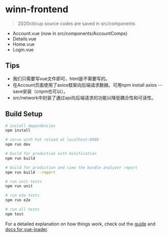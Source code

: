 # winn-frontend

> 2020citicup
> source codes are saved in src/components
* Account.vue (now in src/components/AccountComps)
* Details.vue
* Home.vue
* Login.vue

## Tips
 * 我们只需要写vue文件即可，html是不需要写的。
 * 在Account页面使用了axios框架向后端请求数据。可用npm install axios --save安装（cnpm也可以）。
 * src/network中封装了通过api向后端请求的功能以降低耦合性和可读性。
## Build Setup

``` bash
# install dependencies
npm install

# serve with hot reload at localhost:8080
npm run dev

# build for production with minification
npm run build

# build for production and view the bundle analyzer report
npm run build --report

# run unit tests
npm run unit

# run e2e tests
npm run e2e

# run all tests
npm test
```

For a detailed explanation on how things work, check out the [guide](http://vuejs-templates.github.io/webpack/) and [docs for vue-loader](http://vuejs.github.io/vue-loader).
